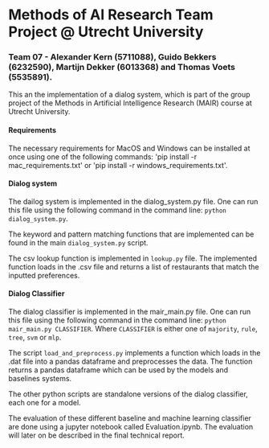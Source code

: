 # Methods of AI Research Team Project @ Utrecht University
### Team 07 - Alexander Kern (5711088), Guido Bekkers (6232590), Martijn Dekker (6013368) and Thomas Voets (5535891).

This an the implementation of a dialog system, which is part of the group project of the Methods in Artificial Intelligence Research (MAIR) course at Utrecht University.

#### Requirements
The necessary requirements for MacOS and Windows can be installed at once using one of the following commands: 'pip install -r mac_requirements.txt' or 'pip install -r windows_requirements.txt'. 

#### Dialog system
The dailog system is implemented in the dialog_system.py file. One can run this file using the following command in the command line: `python dialog_system.py`. 

The keyword and pattern matching functions that are implemented can be found in the main `dialog_system.py` script. 

The csv lookup function is implemented in `lookup.py` file. The implemented function loads in the .csv file and returns a list of restaurants that match the inputted preferences. 

#### Dialog Classifier
The dialog classifier is implemented in the mair_main.py file. One can run this file using the following command in the command line: `python mair_main.py CLASSIFIER`. Where `CLASSIFIER` is either one of `majority`, `rule`, `tree`, `svm` or `mlp`.

The script `load_and_preprocess.py` implements a function which loads in the .dat file into a pandas dataframe and preprocesses the data. The function returns a pandas dataframe which can be used by the models and baselines systems.

The other python scripts are standalone versions of the dialog classifier, each one for a model.

The evaluation of these different baseline and machine learning classifier are done using a jupyter notebook called Evaluation.ipynb. The evaluation will later on be described in the final technical report. 
